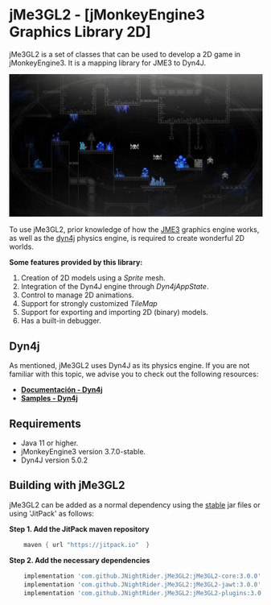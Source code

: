 # jMe3GL2 - [jMonkeyEngine3 Graphics Library 2D]

jMe3GL2 is a set of classes that can be used to develop a 2D game in jMonkeyEngine3. 
It is a mapping library for JME3 to Dyn4J.

![jMe3GL2-Sample](https://github.com/JNightRider/jMe3GL2/blob/master/modules/samples/src/main/resources/Textures/jme3gl2-sample.jpeg)

To use jMe3GL2, prior knowledge of how the [JME3](https://jmonkeyengine.org/) graphics 
engine works, as well as the [dyn4j](https://dyn4j.org/) physics engine, is required 
to create wonderful 2D worlds.

**Some features provided by this library:**
1. Creation of 2D models using a *Sprite* mesh.
2. Integration of the Dyn4J engine through *Dyn4jAppState*.
3. Control to manage 2D animations.
4. Support for strongly customized *TileMap*
5. Support for exporting and importing 2D (binary) models.
6. Has a built-in debugger.

## Dyn4j
As mentioned, jMe3GL2 uses Dyn4J as its physics engine. If you are not familiar 
with this topic, we advise you to check out the following resources:

- **[Documentación - Dyn4j](https://dyn4j.org/pages/getting-started)**
- **[Samples - Dyn4j](https://github.com/dyn4j/dyn4j-samples)**
  
## Requirements
- Java 11 or higher.
- jMonkeyEngine3 version 3.7.0-stable.
- Dyn4J version 5.0.2

## Building with jMe3GL2

jMe3GL2 can be added as a normal dependency using the [stable](https://github.com/JNightRider/jMe3GL2/releases/tag/v3.0.0) 
jar files or using 'JitPack' as follows:

**Step 1. Add the JitPack maven repository**

```gradle
    maven { url "https://jitpack.io"  }
```

**Step 2. Add the necessary dependencies**

```gradle
    implementation 'com.github.JNightRider.jMe3GL2:jMe3GL2-core:3.0.0'
    implementation 'com.github.JNightRider.jMe3GL2:jMe3GL2-jawt:3.0.0'
    implementation 'com.github.JNightRider.jMe3GL2:jMe3GL2-plugins:3.0.0'
```
